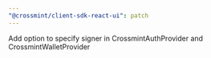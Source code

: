 ```yaml
---
"@crossmint/client-sdk-react-ui": patch
---
```


Add option to specify signer in CrossmintAuthProvider and CrossmintWalletProvider
